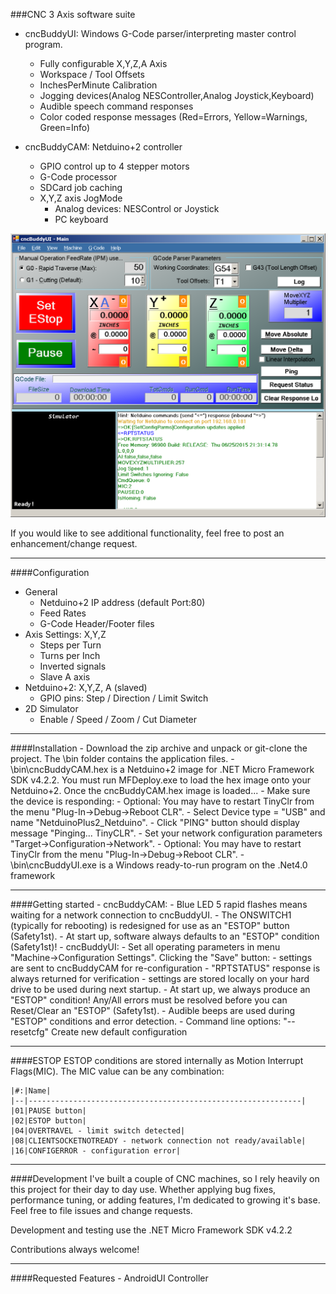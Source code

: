 
###CNC 3 Axis software suite
* cncBuddyUI: Windows G-Code parser/interpreting master control program. 
    - Fully configurable X,Y,Z,A Axis
    - Workspace / Tool Offsets
    - InchesPerMinute Calibration
    - Jogging devices(Analog NESController,Analog Joystick,Keyboard)
    - Audible speech command responses
    - Color coded response messages (Red=Errors, Yellow=Warnings, Green=Info)

* cncBuddyCAM: Netduino+2 controller
    - GPIO control up to 4 stepper motors
    - G-Code processor
    - SDCard job caching
    - X,Y,Z axis JogMode
        - Analog devices: NESControl or Joystick 
        - PC keyboard 

![cncBuddyUI](/images/cncBuddyUI.png)

If you would like to see additional functionality, feel free to post an enhancement/change request.

-----------------------
####Configuration
* General
    - Netduino+2 IP address (default Port:80)
    - Feed Rates
    - G-Code Header/Footer files
* Axis Settings: X,Y,Z
    - Steps per Turn
    - Turns per Inch
    - Inverted signals
    - Slave A axis
* Netduino+2: X,Y,Z, A (slaved)
    - GPIO pins: Step / Direction / Limit Switch
* 2D Simulator
    - Enable / Speed / Zoom / Cut Diameter

-----------------------
####Installation
    - Download the zip archive and unpack or git-clone the project. The \bin folder contains the application files.
    - \bin\cncBuddyCAM.hex is a Netduino+2 image for .NET Micro Framework SDK v4.2.2.  You must run MFDeploy.exe to load the
	     hex image onto your Netduino+2. Once the cncBuddyCAM.hex image is loaded...
        - Make sure the device is responding: 
            - Optional: You may have to restart TinyClr from the menu "Plug-In->Debug->Reboot CLR".
            - Select Device type = "USB" and name "NetduinoPlus2_Netduino".
            - Click "PING" button should display message "Pinging... TinyCLR".
        - Set your network configuration parameters "Target->Configuration->Network".
            - Optional: You may have to restart TinyClr from the menu "Plug-In->Debug->Reboot CLR".
    - \bin\cncBuddyUI.exe is a Windows ready-to-run program on the .Net4.0 framework
 
-----------------------
####Getting started
    - cncBuddyCAM:
        - Blue LED 5 rapid flashes means waiting for a network connection to cncBuddyUI.
        - The ONSWITCH1 (typically for rebooting) is redesigned for use as an "ESTOP" button (Safety1st).
        - At start up, software always defaults to an "ESTOP" condition (Safety1st)!
    - cncBuddyUI:
        - Set all operating parameters in menu "Machine->Configuration Settings". Clicking the "Save" button:
            - settings are sent to cncBuddyCAM for re-configuration
            - "RPTSTATUS" response is always returned for verification
            - settings are stored locally on your hard drive to be used during next startup.
        - At start up, we always produce an "ESTOP" condition! Any/All errors must be resolved before you can 
		     Reset/Clear an "ESTOP" (Safety1st).
        - Audible beeps are used during "ESTOP" conditions and error detection.
        - Command line options:
            "--resetcfg"			Create new default configuration

-----------------------
####ESTOP
ESTOP conditions are stored internally as Motion Interrupt Flags(MIC). The MIC value can be any combination:

	|#:|Name|
	|--|-------------------------------------------------------------|
	|01|PAUSE button|
	|02|ESTOP button|
	|04|OVERTRAVEL - limit switch detected|
	|08|CLIENTSOCKETNOTREADY - network connection not ready/available|
	|16|CONFIGERROR - configuration error|

-----------------------
####Development
I've built a couple of CNC machines, so I rely heavily on this project for their day to day use.
Whether applying bug fixes, performance tuning, or adding features, I'm dedicated to growing it's base.
Feel free to file issues and change requests.

Development and testing use the .NET Micro Framework SDK v4.2.2

Contributions always welcome!
 
-----------------------
####Requested Features
    - AndroidUI Controller